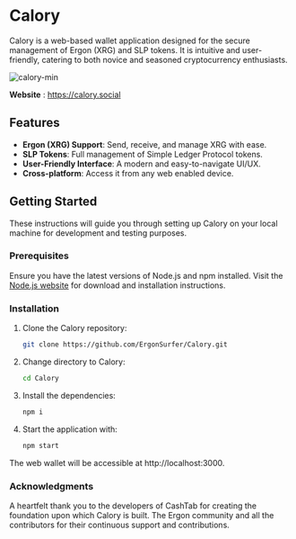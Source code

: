 # Calory

Calory is a web-based wallet application designed for the secure management of Ergon (XRG) and SLP tokens. It is intuitive and user-friendly, catering to both novice and seasoned cryptocurrency enthusiasts.

![calory-min](https://github.com/ErgonSurfer/Calory/assets/153525861/f4156a2f-cc9f-4b5a-8fa1-4030a6f8b892)



**Website** : https://calory.social

## Features

- **Ergon (XRG) Support**: Send, receive, and manage XRG with ease.
- **SLP Tokens**: Full management of Simple Ledger Protocol tokens.
- **User-Friendly Interface**: A modern and easy-to-navigate UI/UX.
- **Cross-platform**: Access it from any web enabled device.

## Getting Started

These instructions will guide you through setting up Calory on your local machine for development and testing purposes.

### Prerequisites

Ensure you have the latest versions of Node.js and npm installed. Visit the [Node.js website](https://nodejs.org/) for download and installation instructions.

### Installation

1. Clone the Calory repository:

   ```bash
   git clone https://github.com/ErgonSurfer/Calory.git

2. Change directory to Calory:

   ```bash
   cd Calory

3. Install the dependencies:

   ```bash
   npm i

4. Start the application with:

   ```bash
   npm start


The web wallet will be accessible at http://localhost:3000.


### Acknowledgments

A heartfelt thank you to the developers of CashTab for creating the foundation upon which Calory is built.
The Ergon community and all the contributors for their continuous support and contributions.



